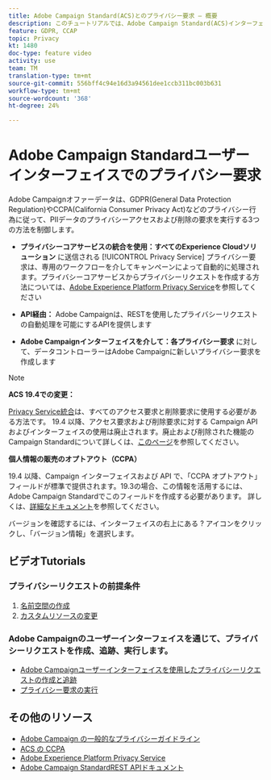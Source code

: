 ```yaml
---
title: Adobe Campaign Standard(ACS)とのプライバシー要求 — 概要
description: このチュートリアルでは、Adobe Campaign Standard(ACS)インターフェイスを介したプライバシーの作成リクエストについて説明します。
feature: GDPR, CCAP
topic: Privacy
kt: 1480
doc-type: feature video
activity: use
team: TM
translation-type: tm+mt
source-git-commit: 556bff4c94e16d3a94561dee1ccb311bc003b631
workflow-type: tm+mt
source-wordcount: '368'
ht-degree: 24%

---
```



# Adobe Campaign Standardユーザーインターフェイスでのプライバシー要求

Adobe Campaignオファーデータは、GDPR(General Data Protection Regulation)やCCPA(California Consumer Privacy Act)などのプライバシー行為に従って、PIIデータのプライバシーアクセスおよび削除の要求を実行する3つの方法を制御します。

* **プライバシーコアサービスの統合を使用：すべてのExperience Cloudソリューション** に送信される [!UICONTROL Privacy Service] プライバシー要求は、専用のワークフローを介してキャンペーンによって自動的に処理されます。プライバシーコアサービスからプライバシーリクエストを作成する方法については、[Adobe Experience Platform Privacy Service](https://adobe.io/apis/cloudplatform/gdpr.html)を参照してください

* **API経由：** Adobe Campaignは、RESTを使用したプライバシーリクエストの自動処理を可能にするAPIを提供します

* **Adobe Campaignインターフェイスを介して：各プライバシー要求** に対して、データコントローラーはAdobe Campaignに新しいプライバシー要求を作成します

>[!NOTE]
>
> **ACS 19.4での変更：**
> 
> [Privacy Service統合](https://adobe.io/apis/cloudplatform/gdpr.html)は、すべてのアクセス要求と削除要求に使用する必要がある方法です。 19.4 以降、アクセス要求および削除要求に対する Campaign API およびインターフェイスの使用は廃止されます。廃止および削除された機能のCampaign Standardについて詳しくは、[このページ](https://helpx.adobe.com/jp/campaign/kb/acs-deprecated-and-removed-features.html)を参照してください。
>
>**個人情報の販売のオプトアウト（CCPA）**
>
>19.4 以降、Campaign インターフェイスおよび API で、「CCPA オプトアウト」フィールドが標準で提供されます。19.3の場合、この情報を活用するには、Adobe Campaign Standardでこのフィールドを作成する必要があります。 詳しくは、[詳細なドキュメント](https://helpx.adobe.com/jp/campaign/kb/acs-privacy.html#ccpa)を参照してください。
>
> バージョンを確認するには、インターフェイスの右上にある ? アイコンをクリックし、「バージョン情報」を選択します。

## ビデオTutorials

### プライバシーリクエストの前提条件

1. [名前空間の作成](/help/privacy/namespaces-for-privacy-requests.md)
1. [カスタムリソースの変更](/help/privacy/custom-resources-for-privacy-requests.md)

### Adobe Campaignのユーザーインターフェイスを通じて、プライバシーリクエストを作成、追跡、実行します。

* [Adobe Campaignユーザーインターフェイスを使用したプライバシーリクエストの作成と追跡](/help/privacy/create-and-track-privacy-requests.md)
* [プライバシー要求の実行](/help/privacy/execute-privacy-requests.md)

## その他のリソース

* [Adobe Campaign の一般的なプライバシーガイドライン](https://helpx.adobe.com/jp/campaign/kb/campaign-privacy-overview.html)
* [ACS の CCPA](https://helpx.adobe.com/campaign/kb/acs-privacy.html#ccpa)
* [Adobe Experience Platform Privacy Service](https://adobe.io/apis/cloudplatform/gdpr.html)
* [Adobe Campaign StandardREST APIドキュメント](https://final-docs.campaign.adobe.com/doc/standard/en/api/ACS_API.html#privacy-management)
